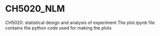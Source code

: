 # CH5020_NLM
CH5020: statistical design and analysis of experiment
The plot.ipynb file contains the python code used for making the plots
